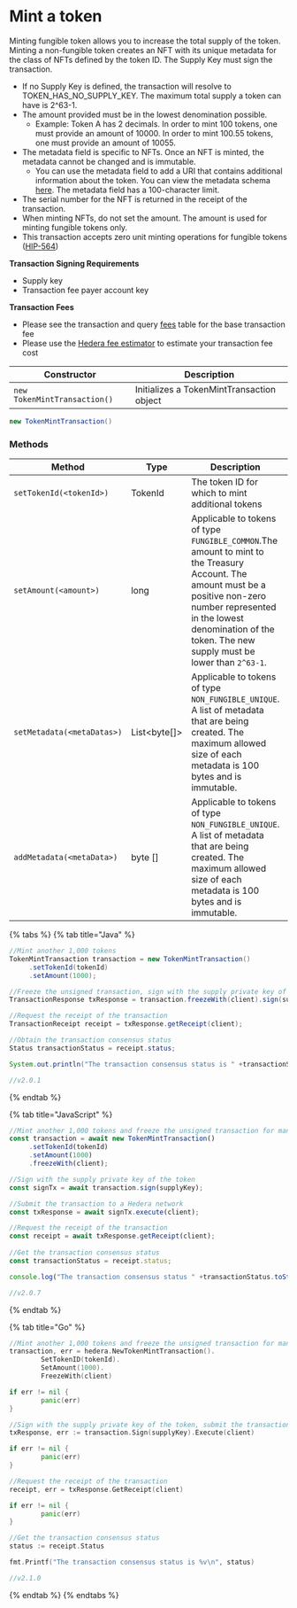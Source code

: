 # Mint a token

Minting fungible token allows you to increase the total supply of the token. Minting a non-fungible token creates an NFT with its unique metadata for the class of NFTs defined by the token ID. The Supply Key must sign the transaction.

* If no Supply Key is defined, the transaction will resolve to TOKEN\_HAS\_NO\_SUPPLY\_KEY. The maximum total supply a token can have is 2^63-1.
* The amount provided must be in the lowest denomination possible.
  * Example: Token A has 2 decimals. In order to mint 100 tokens, one must provide an amount of 10000. In order to mint 100.55 tokens, one must provide an amount of 10055.
* The metadata field is specific to NFTs. Once an NFT is minted, the metadata cannot be changed and is immutable.
  * You can use the metadata field to add a URI that contains additional information about the token. You can view the metadata schema [here](https://hips.hedera.com/hip/hip-412). The metadata field has a 100-character limit.
* The serial number for the NFT is returned in the receipt of the transaction.
* When minting NFTs, do not set the amount. The amount is used for minting fungible tokens only.
* This transaction accepts zero unit minting operations for fungible tokens ([HIP-564](https://hips.hedera.com/hip/hip-564))

**Transaction Signing Requirements**

* Supply key
* Transaction fee payer account key

**Transaction Fees**

* Please see the transaction and query [fees](../../../networks/mainnet/fees/#transaction-and-query-fees) table for the base transaction fee
* Please use the [Hedera fee estimator](https://hedera.com/fees) to estimate your transaction fee cost

| Constructor                  | Description                               |
| ---------------------------- | ----------------------------------------- |
| `new TokenMintTransaction()` | Initializes a TokenMintTransaction object |

```java
new TokenMintTransaction()
```

### Methods

| Method                     | Type           | Description                                                                                                                                                                                                                               | Requirement |
| -------------------------- | -------------- | ----------------------------------------------------------------------------------------------------------------------------------------------------------------------------------------------------------------------------------------- | ----------- |
| `setTokenId(<tokenId>)`    | TokenId        | The token ID for which to mint additional tokens                                                                                                                                                                                          | Required    |
| `setAmount(<amount>)`      | long           | Applicable to tokens of type `FUNGIBLE_COMMON`.The amount to mint to the Treasury Account. The amount must be a positive non-zero number represented in the lowest denomination of the token. The new supply must be lower than `2^63-1`. | Optional    |
| `setMetadata(<metaDatas>)` | List\<byte\[]> | Applicable to tokens of type `NON_FUNGIBLE_UNIQUE`. A list of metadata that are being created. The maximum allowed size of each metadata is 100 bytes and is immutable.                                                                   | Optional    |
| `addMetadata(<metaData>)`  | byte \[]       | Applicable to tokens of type `NON_FUNGIBLE_UNIQUE`. A list of metadata that are being created. The maximum allowed size of each metadata is 100 bytes and is immutable.                                                                   | Optional    |

{% tabs %}
{% tab title="Java" %}
```java
//Mint another 1,000 tokens
TokenMintTransaction transaction = new TokenMintTransaction()
     .setTokenId(tokenId)
     .setAmount(1000);

//Freeze the unsigned transaction, sign with the supply private key of the token, submit the transaction to a Hedera network
TransactionResponse txResponse = transaction.freezeWith(client).sign(supplyKey).execute(client);

//Request the receipt of the transaction
TransactionReceipt receipt = txResponse.getReceipt(client);

//Obtain the transaction consensus status
Status transactionStatus = receipt.status;

System.out.println("The transaction consensus status is " +transactionStatus;

//v2.0.1
```
{% endtab %}

{% tab title="JavaScript" %}
```javascript
//Mint another 1,000 tokens and freeze the unsigned transaction for manual signing
const transaction = await new TokenMintTransaction()
     .setTokenId(tokenId)
     .setAmount(1000)
     .freezeWith(client);

//Sign with the supply private key of the token 
const signTx = await transaction.sign(supplyKey);

//Submit the transaction to a Hedera network    
const txResponse = await signTx.execute(client);

//Request the receipt of the transaction
const receipt = await txResponse.getReceipt(client);
    
//Get the transaction consensus status
const transactionStatus = receipt.status;

console.log("The transaction consensus status " +transactionStatus.toString());

//v2.0.7
```
{% endtab %}

{% tab title="Go" %}
```go
//Mint another 1,000 tokens and freeze the unsigned transaction for manual signing
transaction, err = hedera.NewTokenMintTransaction().
		SetTokenID(tokenId).
		SetAmount(1000).
		FreezeWith(client)

if err != nil {
		panic(err)
}

//Sign with the supply private key of the token, submit the transaction to a Hedera network
txResponse, err := transaction.Sign(supplyKey).Execute(client)

if err != nil {
		panic(err)
}

//Request the receipt of the transaction
receipt, err = txResponse.GetReceipt(client)

if err != nil {
		panic(err)
}

//Get the transaction consensus status
status := receipt.Status

fmt.Printf("The transaction consensus status is %v\n", status)

//v2.1.0
```
{% endtab %}
{% endtabs %}
